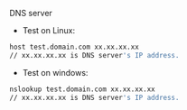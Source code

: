 DNS server
* Test on Linux:
```bash
host test.domain.com xx.xx.xx.xx
// xx.xx.xx.xx is DNS server's IP address.
```

* Test on windows:
```bash
nslookup test.domain.com xx.xx.xx.xx
// xx.xx.xx.xx is DNS server's IP address.
```